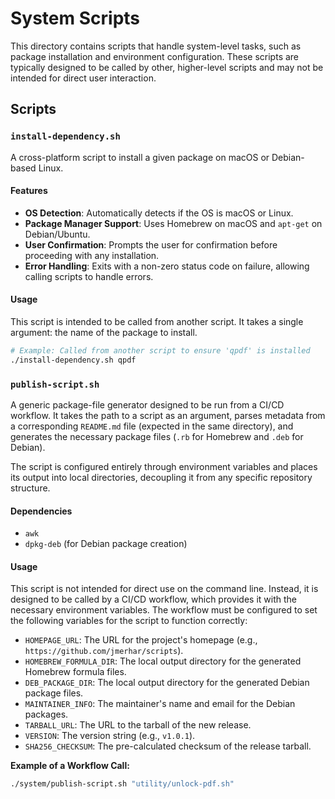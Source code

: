 # System Scripts

This directory contains scripts that handle system-level tasks, such as package installation and environment configuration. These scripts are typically designed to be called by other, higher-level scripts and may not be intended for direct user interaction.

## Scripts

### `install-dependency.sh`

A cross-platform script to install a given package on macOS or Debian-based Linux.

#### Features
* **OS Detection**: Automatically detects if the OS is macOS or Linux.
* **Package Manager Support**: Uses Homebrew on macOS and `apt-get` on Debian/Ubuntu.
* **User Confirmation**: Prompts the user for confirmation before proceeding with any installation.
* **Error Handling**: Exits with a non-zero status code on failure, allowing calling scripts to handle errors.

#### Usage
This script is intended to be called from another script. It takes a single argument: the name of the package to install.

```bash
# Example: Called from another script to ensure 'qpdf' is installed
./install-dependency.sh qpdf
```

### `publish-script.sh`

A generic package-file generator designed to be run from a CI/CD workflow. It takes the path to a script as an argument, parses metadata from a corresponding `README.md` file (expected in the same directory), and generates the necessary package files (`.rb` for Homebrew and `.deb` for Debian).

The script is configured entirely through environment variables and places its output into local directories, decoupling it from any specific repository structure.

#### Dependencies
* `awk`
* `dpkg-deb` (for Debian package creation)

#### Usage

This script is not intended for direct use on the command line. Instead, it is designed to be called by a CI/CD workflow, which provides it with the necessary environment variables. The workflow must be configured to set the following variables for the script to function correctly:

* `HOMEPAGE_URL`: The URL for the project's homepage (e.g., `https://github.com/jmerhar/scripts`).
* `HOMEBREW_FORMULA_DIR`: The local output directory for the generated Homebrew formula files.
* `DEB_PACKAGE_DIR`: The local output directory for the generated Debian package files.
* `MAINTAINER_INFO`: The maintainer's name and email for the Debian packages.
* `TARBALL_URL`: The URL to the tarball of the new release.
* `VERSION`: The version string (e.g., `v1.0.1`).
* `SHA256_CHECKSUM`: The pre-calculated checksum of the release tarball.

**Example of a Workflow Call:**

```bash
./system/publish-script.sh "utility/unlock-pdf.sh"
```
